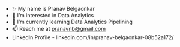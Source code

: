 - ✨ My name is Pranav Belgaonkar
- 👀 I’m interested in Data Analytics
- 🌱 I’m currently learning Data Analytics Pipelining
- 📫 Reach me at pranavnb@gmail.com
- LinkedIn Profile - linkedin.com/in/pranav-belgaonkar-08b52a172/

<!---
velloregorilla/velloregorilla is a  special ✨ repository because its `README.md` (this file) appears on your GitHub profile.
You can click the Preview link to take a look at your changes.
--->
